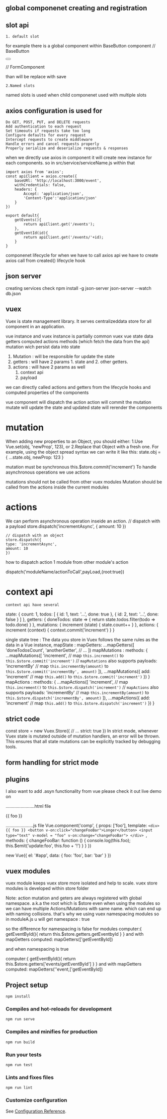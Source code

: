 ## global componenet creating and registration

## slot api

    1. default slot
for example there is a global component <BaseButton></BaseButton>
within BaseButton component 
// BaseButton
<tmeplate>
    <div>
        <button><slot></slot></button>
    </div>
</template>

// FormComponent
<template>
    <BaseButton>Save</BaseButton>
</template>

than <slot></slot> will be replace with <slot>save</slot>

    2.Named slots
named slots is used when child componenet used with multiple slots


## axios configuration is used for
    Do GET, POST, PUT, and DELETE requests
    Add authentication to each request
    Set timeouts if requests take too long
    Configure defaults for every request
    Intercept requests to create middleware
    Handle errors and cancel requests properly
    Properly serialize and deserialize requests & responses

when we directly use axios in component it will create new instance for each components.
    so in src/service/serviceName.js
    within that 

    import axios from 'axios';
    const apiClient = axios.create({
        baseURl: 'http://localhost:3000/event',
        withCredentials: false,
        headers: {
            Accept: 'application/json',
            'Content-Type':'application/json'
        }
    })

    export default{
        getEvents(){
            return apiClient.get('/events');
        },
        getEventId(id){
            return apiClient.get('/events/'+id);
        }
    }

componenet lifecycle for when we have to call axios api
    we have to create axios call from created() lifecycle hook

## json server 

creating services check
npm install -g json-server
json-server --watch db.json

## vuex
Vuex is state management library.
It serves centralizeddata store for all component in an application.

vue instance and vuex instance is partially common
vuex                vue
state               data
getters             computed
actions             methods      (which fetch the data from the api)
mutation wich persist data into state 


1. Mutation : will be responsible for update the state
2. getters : will have 2 params  1. state and 2. other getters.
3. actions : will have 2 params as well 
    1. context api 
    2. payload 

we can directly called actions and getters from the lifecycle hooks and computed properties of the 
components

vue component will dispatch the action
action will commit the mutation
mutate will update the state 
and updated state will rerender the components

# mutation
When adding new properties to an Object, you should either:
    1.Use Vue.set(obj, 'newProp', 123), or
    2.Replace that Object with a fresh one. For example, using the object spread syntax we can write it like this:
    state.obj = { ...state.obj, newProp: 123 }

mutation must be synchronous
    this.$store.commit('increment')
To handle asynchronous operations we use actions

mutations should not be called from other vuex modules
Mutation should be called from the actions inside the current modules
# actions

We can perform asynchronous operation inseide an action.
    // dispatch with a payload
    store.dispatch('incrementAsync', {
    amount: 10
    })

    // dispatch with an object
    store.dispatch({
    type: 'incrementAsync',
    amount: 10
    })

how to dispatch action 1 module from other module's action

  dispatch('moduleName/actionToCall',payLoad,{root:true})



# context api
    context api have several 

state: {
    count: 1,
    todos: [
      { id: 1, text: '...', done: true },
      { id: 2, text: '...', done: false }
    ]
  },
  getters: {
    doneTodos: state => {
      return state.todos.filter(todo => todo.done)
    }
  },
  mutations: {
    increment (state) {
      state.count++
    }
  },
  actions: {
    increment (context) {
      context.commit('increment')
    }
  }


single state tree : The data you store in Vuex follows the same rules as the data in a Vue instance, 
mapState : 
mapGetters:
     ...mapGetters([
      'doneTodosCount',
      'anotherGetter',
      // ...
    ])
mapMutations :
    methods: {
      ...mapMutations([
        'increment', // map `this.increment()` to `this.$store.commit('increment')`
        // `mapMutations` also supports payloads:
        'incrementBy' // map `this.incrementBy(amount)` to `this.$store.commit('incrementBy', amount)`
      ]),
      ...mapMutations({
        add: 'increment' // map `this.add()` to `this.$store.commit('increment')`
      })
    }
mapActions :
  methods: {
    ...mapActions([
      'increment', // map `this.increment()` to `this.$store.dispatch('increment')`
       // `mapActions` also supports payloads:
      'incrementBy' // map `this.incrementBy(amount)` to `this.$store.dispatch('incrementBy', amount)`
    ]),
    ...mapActions({
      add: 'increment' // map `this.add()` to `this.$store.dispatch('increment')`
    })
  }

## strict code
const store = new Vuex.Store({
  // ...
  strict: true
})
In strict mode, whenever Vuex state is mutated outside of mutation handlers, an error will be thrown. This ensures that all state mutations can be explicitly tracked by debugging tools.

## form handling for strict mode

## plugins

I also want to add .asyn functionality from vue
please check it out live demo on 

.......................html file
<script src="https://unpkg.com/vue"></script>
<div id="app">
  {{ foo }}
  <comp :foo.sync="foo"></comp>
</div>

......................js file
Vue.component('comp', {
  props: ['foo'],
	template: `
    <div>
      {{ foo }}
      <button v-on:click="changeFooBar">Longer</button>
      <input type="text" v-model = "foo" v-on:change="changeFooBar">
    </div> 
  `,
  methods: {
  	changeFooBar: function () {
    	console.log(this.foo);
    	this.$emit('update:foo', this.foo + '!')
    }
  }
})

new Vue({
	el: '#app',
  data: {
    foo: 'foo',
    bar: 'bar'
  }
})

## vuex modules 

vuex module keeps vuex store more isolated and help to scale.
vuex store modules is developed within store folder

Note: action mutation and geters are always registered with global namespace.
a.k.a the root which is $store even when using the modules
so we can have multiple Actions/Mutations with same name. which can end up with naming collisions.
that's why we using vuex namespacing modules
so in moduleA.js u will get namespace : true

so the difference for namespacing is false for modules 
  computer:{
    getEventById(){
      return this.$store.getters.getEventbyId
    }
  }
  and with mapGetters
  computed: mapGetters(['getEventById])

and when namespacing is true 

  computer:{
    getEventById(){
      return this.$store.getters['events/getEventById']
    }
  }
  and with mapGetters
  computed: mapGetters(''event,['getEventById])


## Project setup
```
npm install
```

### Compiles and hot-reloads for development
```
npm run serve
```

### Compiles and minifies for production
```
npm run build
```

### Run your tests
```
npm run test
```

### Lints and fixes files
```
npm run lint
```

### Customize configuration
See [Configuration Reference](https://cli.vuejs.org/config/).
